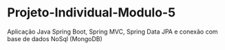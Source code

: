 # Projeto-Individual-Modulo-5
Aplicação Java Spring Boot, Spring MVC, Spring Data JPA e conexão com base de dados NoSql (MongoDB)
